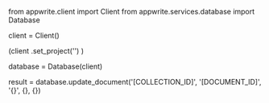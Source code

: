 from appwrite.client import Client
from appwrite.services.database import Database

client = Client()

(client
  .set_project('')
)

database = Database(client)

result = database.update_document('[COLLECTION_ID]', '[DOCUMENT_ID]', '{}', {}, {})

